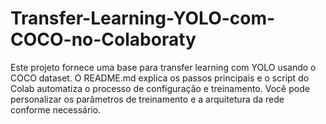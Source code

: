 # Transfer-Learning-YOLO-com-COCO-no-Colaboraty
Este projeto fornece uma base para transfer learning com YOLO usando o COCO dataset. O README.md explica os passos principais e o script do Colab automatiza o processo de configuração e treinamento. Você pode personalizar os parâmetros de treinamento e a arquitetura da rede conforme necessário.

